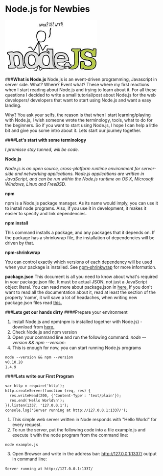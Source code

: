 Node.js for Newbies
=================
![Alt text](nodejsLogo.jpeg)

###**What is Node.js**
Node.js is an event-driven programming, Javascript in server side. 
What? Where? Event what? 
These where my first reactions when I start reading about Node.js and trying to learn about it.
For all these questions I decided to write a small tutorial/post about Node.js for the web developers/ developers that want to start using Node.js and want a easy landing.

Why? You ask your selfs, the reason is that when I start learning/playing with Node.js, I wish someone wrote the terminology, tools, what to do for the beginners. 
So if you want to start using Node.js, I hope I can help a little bit and give you some intro about it. 
Lets start our journey together.

####**Let's start with some terminology**

_I promisse stay tunned, will be code._

**Node.js**

*Node.js is an open source, cross-platform runtime environment for server-side and networking applications. Node.js applications are written in JavaScript, and can be run within the Node.js runtime on OS X, Microsoft Windows, Linux and FreeBSD.*

**npm**

npm is a Node.js package manager. As its name would imply, you can use it to install node programs. Also, if you use it in development, it makes it easier to specify and link dependencies.

**npm install**

This command installs a package, and any packages that it depends on. If the package has a shrinkwrap file, the installation of dependencies will be driven by that.

**npm-shrinkwrap**

You can control exactly which versions of each dependency 
will be used when your package is installed.
See [npm-shrinkwrap](https://www.npmjs.org/doc/cli/npm-shrinkwrap.html) for more information.

**package.json**
This document is all you need to know about what's required in your package.json file. It must be actual JSON, not just a JavaScript object literal.
You can read more about package.json in [here.](https://www.npmjs.org/doc/files/package.json.html)
If you don't want to read all the documentation about it, read at least the section of the property 'name', it will save a lot of headaches, when writing new package.json files read [this.](https://www.npmjs.org/doc/files/package.json.html#name) 

###**Lets get our hands dirty**
####Prepare your environment

 1. Install Node.js and npm(npm is installed together with Node.js) - download from [here.](http://nodejs.org/download/)
 2. Check Node.js and npm version
 3. Open your command line and run the following command: *node --version && npm --version*:
 4. This is enough for now, you can start running Node.js programs
```
node --version && npm --version
v0.10.28
1.4.9
```

####**Lets write our First Program**
```
var http = require('http');
http.createServer(function (req, res) {
  res.writeHead(200, {'Content-Type': 'text/plain'});
  res.end('Hello World\n');
}).listen(1337, '127.0.0.1');
console.log('Server running at http://127.0.0.1:1337/');
```

 1. This simple web server written in Node responds with "Hello World" for every request.
 2. To run the server, put the following code into a file example.js and execute it with the node program from the command line: 
```
node example.js
```
 3. Open Browser and write in
the address bar: http://127.0.0.1:1337/
output in command line: 

```Server running at http://127.0.0.1:1337/```

